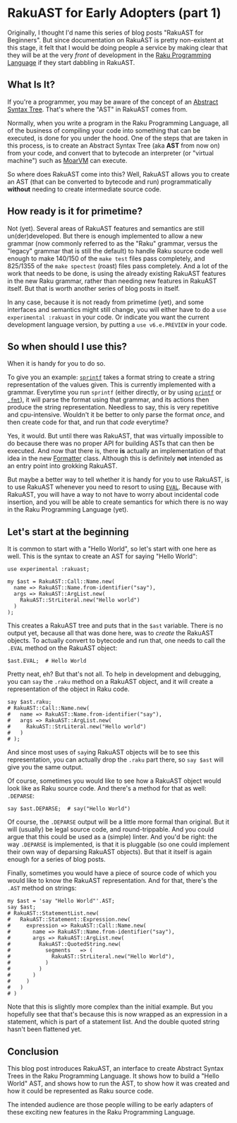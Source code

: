RakuAST for Early Adopters (part 1)
===================================

Originally, I thought I'd name this series of blog posts "RakuAST for Beginners".  But since documentation on RakuAST is pretty non-existent at this stage, it felt that I would be doing people a service by making clear that they will be at the very *front* of development in the [Raku Programming Language](https://raku.org) if they start dabbling in RakuAST.

What Is It?
-----------
If you're a programmer, you may be aware of the concept of an [Abstract Syntax Tree](https://en.wikipedia.org/wiki/Abstract_syntax_tree).  That's where the "AST" in RakuAST comes from.

Normally, when you write a program in the Raku Programming Language, all of the business of compiling your code into something that can be executed, is done for you under the hood.  One of the steps that are taken in this process, is to create an Abstract Syntax Tree (aka **AST** from now on) from your code, and convert that to bytecode an interpreter (or "virtual machine") such as [MoarVM](https://moarvm.org) can execute.

So where does RakuAST come into this?  Well, RakuAST allows you to create an AST (that can be converted to bytecode and run) programmatically **without** needing to create intermediate source code.

How ready is it for primetime?
------------------------------
Not (yet).  Several areas of RakuAST features and semantics are still un(der)developed.  But there is enough implemented to allow a new grammar (now commonly referred to as the "Raku" grammar, versus the "legacy" grammar that is still the default) to handle Raku source code well enough to make 140/150 of the `make test` files pass completely, and 825/1355 of the `make spectest` (roast) files pass completely.  And a lot of the work that needs to be done, is using the already existing RakuAST features in the new Raku grammar, rather than needing new features in RakuAST itself.  But that is worth another series of blog posts in itself.

In any case, because it is not ready from primetime (yet), and some interfaces and semantics might still change, you will either have to do a `use experimental :rakuast` in your code.  Or indicate you want the current development language version, by putting a `use v6.e.PREVIEW` in your code.

So when should I use this?
--------------------------
When it is handy for you to do so.

To give you an example: [`sprintf`](https://docs.raku.org/type/independent-routines#routine_sprintf) takes a format string to create a string representation of the values given.  This is currently implemented with a grammar.  Everytime you run `sprintf` (either directly, or by using [`printf`](https://docs.raku.org/type/independent-routines#routine_printf) or [`.fmt`](https://docs.raku.org/type/List#method_fmt)), it will parse the format using that grammar, and its actions then produce the string representation.  Needless to say, this is very repetitive and cpu-intensive.  Wouldn't it be better to only parse the format *once*, and then create code for that, and run that *code* everytime?

Yes, it would.  But until there was RakuAST, that was virtually impossible to do because there was no proper API for building ASTs that can then be executed.  And now that there is, there **is** actually an implementation of that idea in the new [Formatter](https://github.com/rakudo/rakudo/blob/main/src/core.e/Formatter.pm6) class.  Although this is definitely **not** intended as an entry point into grokking RakuAST.

But maybe a better way to tell whether it is handy for you to use RakuAST, is to use RakuAST whenever you need to resort to using [`EVAL`](https://docs.raku.org/type/independent-routines#routine_EVAL).  Because with RakuAST, you will have a way to not have to worry about incidental code insertion, and you will be able to create semantics for which there is no way in the Raku Programming Language (yet).

Let's start at the beginning
----------------------------
It is common to start with a "Hello World", so let's start with one here as well.  This is the syntax to create an AST for saying "Hello World":
```
use experimental :rakuast;

my $ast = RakuAST::Call::Name.new(
  name => RakuAST::Name.from-identifier("say"),
  args => RakuAST::ArgList.new(
    RakuAST::StrLiteral.new("Hello world")
  )
);
```
This creates a RakuAST tree and puts that in the `$ast` variable.  There is no output yet, because all that was done here, was to *create* the RakuAST objects.  To actually convert to bytecode and run that, one needs to call the `.EVAL` method on the RakuAST object:
```
$ast.EVAL;  # Hello World
```
Pretty neat, eh?  But that's not all.  To help in development and debugging, you can `say` the `.raku` method on a RakuAST object, and it will create a representation of the object in Raku code.
```
say $ast.raku;
# RakuAST::Call::Name.new(
#   name => RakuAST::Name.from-identifier("say"),
#   args => RakuAST::ArgList.new(
#     RakuAST::StrLiteral.new("Hello world")
#   )
# );
```
And since most uses of `say`ing RakuAST objects will be to see this representation, you can actually drop the `.raku` part there, so `say $ast` will give you the same output.

Of course, sometimes you would like to see how a RakuAST object would look like as Raku source code.  And there's a method for that as well: `.DEPARSE`:
```
say $ast.DEPARSE;  # say("Hello World")
```
Of course, the `.DEPARSE` output will be a little more formal than original.  But it will (usually) be legal source code, and round-trippable.  And you could argue that this could be used as a (simple) linter.  And you'd be right: the way `.DEPARSE` is implemented, is that it is pluggable (so one could implement their own way of deparsing RakuAST objects).  But that it itself is again enough for a series of blog posts.

Finally, sometimes you would have a piece of source code of which you would like to know the RakuAST representation.  And for that, there's the `.AST` method on strings:
```
my $ast = 'say "Hello World"'.AST;
say $ast;
# RakuAST::StatementList.new(
#   RakuAST::Statement::Expression.new(
#     expression => RakuAST::Call::Name.new(
#       name => RakuAST::Name.from-identifier("say"),
#       args => RakuAST::ArgList.new(
#         RakuAST::QuotedString.new(
#           segments   => (
#             RakuAST::StrLiteral.new("Hello World"),
#           )
#         )
#       )
#     )
#   )
# )
```
Note that this is slightly more complex than the initial example.  But you hopefully see that that's because this is now wrapped as an expression in a statement, which is part of a statement list.  And the double quoted string hasn't been flattened yet.

Conclusion
----------
This blog post introduces RakuAST, an interface to create Abstract Syntax Trees in the Raku Programming Language.  It shows how to build a "Hello World" AST, and shows how to run the AST, to show how it was created and how it could be represented as Raku source code.

The intended audience are those people willing to be early adapters of these exciting new features in the Raku Programming Language.
